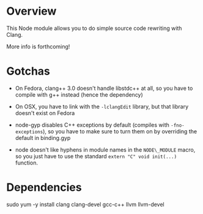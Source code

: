 Overview
========
This Node module allows you to do simple source code rewriting with Clang.

More info is forthcoming!

Gotchas
=======
* On Fedora, clang++ 3.0 doesn't handle libstdc++ at all, so you have to
  compile with g++ instead (hence the dependency)

* On OSX, you have to link with the `-lclangEdit` library, but that library
  doesn't exist on Fedora

* node-gyp disables C++ exceptions by default (compiles with `-fno-exceptions`),
  so you have to make sure to turn them on by overriding the default in
  binding.gyp

* node doesn't like hyphens in module names in the `NODE\_MODULE` macro, so you
  just have to use the standard `extern "C" void init(...)` function.
  
Dependencies
============
sudo yum -y install clang clang-devel gcc-c++ llvm llvm-devel
